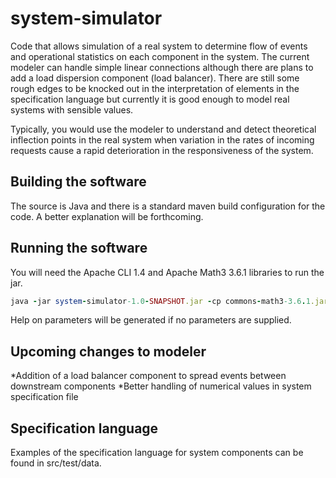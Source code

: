 # system-simulator
Code that allows simulation of a real system to determine flow of events and operational statistics on each component in the system. The current modeler can handle simple linear connections although there are plans to add a load dispersion component (load balancer). There are still some rough edges to be knocked out in the interpretation of elements in the specification language but currently it is good enough to model real systems with sensible values.

Typically, you would use the modeler to understand and detect theoretical inflection points in the real system when variation in the rates of incoming requests cause a rapid deterioration in the responsiveness of the system.

## Building the software
The source is Java and there is a standard maven build configuration for the code. A better explanation will be forthcoming.

## Running the software
You will need the Apache CLI 1.4 and Apache Math3 3.6.1 libraries to run the jar.
```Ruby
java -jar system-simulator-1.0-SNAPSHOT.jar -cp commons-math3-3.6.1.jar:commons-cli-1.4.jar
```

Help on parameters will be generated if no parameters are supplied.

## Upcoming changes to modeler
*Addition of a load balancer component to spread events between downstream components
*Better handling of numerical values in system specification file

## Specification language
Examples of the specification language for system components can be found in src/test/data.
